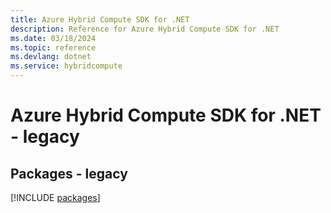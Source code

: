 ```yaml
---
title: Azure Hybrid Compute SDK for .NET
description: Reference for Azure Hybrid Compute SDK for .NET
ms.date: 03/18/2024
ms.topic: reference
ms.devlang: dotnet
ms.service: hybridcompute
---
```

# Azure Hybrid Compute SDK for .NET - legacy
## Packages - legacy
[!INCLUDE [packages](hybrid-compute-index.md)]